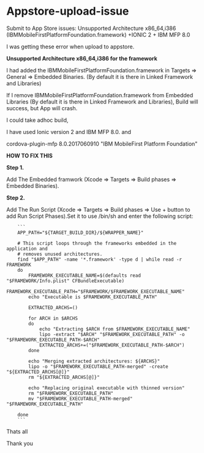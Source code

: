 # Appstore-upload-issue
Submit to App Store issues: Unsupported Architecture x86_64,i386 (IBMMobileFirstPlatformFoundation.framework) +IONIC 2 + IBM MFP 8.0

I was getting these error when upload to appstore.

**Unsupported Architecture x86_64,i386 for the framework**

I had added the IBMMobileFirstPlatformFoundation.framework in Targets => General => Embedded Binaries. (By default it is there in Linked Framework and Libraries)

If I remove IBMMobileFirstPlatformFoundation.framework from Embedded Libraries (By default it is there in Linked Framework and Libraries), Build will success, but App will crash.

I could take adhoc build,

I have used Ionic version 2 and IBM MFP 8.0. and

cordova-plugin-mfp 8.0.2017060910 "IBM MobileFirst Platform Foundation"

**HOW TO FIX THIS**

**Step 1.** 

Add The Embedded framwork (Xcode => Targets => Build phases => Embedded Binaries).

**Step 2.**

Add The Run Script (Xcode => Targets => Build phases => Use + button to add Run Script Phases).Set it to use /bin/sh and enter the following script:
        
        ```
        APP_PATH="${TARGET_BUILD_DIR}/${WRAPPER_NAME}"

        # This script loops through the frameworks embedded in the application and
        # removes unused architectures.
        find "$APP_PATH" -name '*.framework' -type d | while read -r FRAMEWORK
        do
            FRAMEWORK_EXECUTABLE_NAME=$(defaults read "$FRAMEWORK/Info.plist" CFBundleExecutable)
            FRAMEWORK_EXECUTABLE_PATH="$FRAMEWORK/$FRAMEWORK_EXECUTABLE_NAME"
            echo "Executable is $FRAMEWORK_EXECUTABLE_PATH"

            EXTRACTED_ARCHS=()

            for ARCH in $ARCHS
            do
                echo "Extracting $ARCH from $FRAMEWORK_EXECUTABLE_NAME"
                lipo -extract "$ARCH" "$FRAMEWORK_EXECUTABLE_PATH" -o "$FRAMEWORK_EXECUTABLE_PATH-$ARCH"
                EXTRACTED_ARCHS+=("$FRAMEWORK_EXECUTABLE_PATH-$ARCH")
            done

            echo "Merging extracted architectures: ${ARCHS}"
            lipo -o "$FRAMEWORK_EXECUTABLE_PATH-merged" -create "${EXTRACTED_ARCHS[@]}"
            rm "${EXTRACTED_ARCHS[@]}"

            echo "Replacing original executable with thinned version"
            rm "$FRAMEWORK_EXECUTABLE_PATH"
            mv "$FRAMEWORK_EXECUTABLE_PATH-merged" "$FRAMEWORK_EXECUTABLE_PATH"

        done
        ```
Thats all

Thank you
